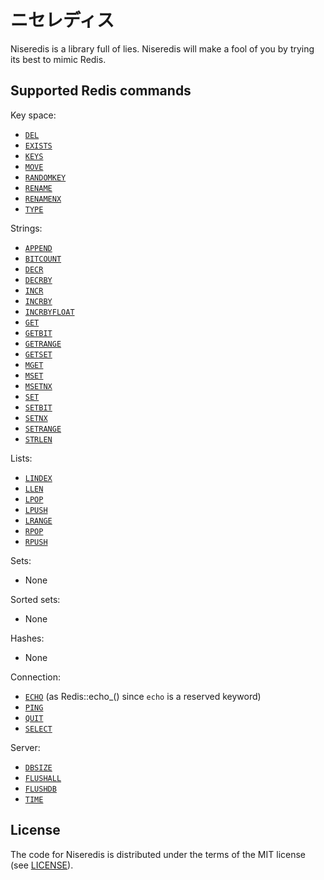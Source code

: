 # ニセレディス #

Niseredis is a library full of lies.
Niseredis will make a fool of you by trying its best to mimic Redis.


## Supported Redis commands ##

Key space:

  - [`DEL`](http://redis.io/commands/del)
  - [`EXISTS`](http://redis.io/commands/exists)
  - [`KEYS`](http://redis.io/commands/keys)
  - [`MOVE`](http://redis.io/commands/move)
  - [`RANDOMKEY`](http://redis.io/commands/random)
  - [`RENAME`](http://redis.io/commands/rename)
  - [`RENAMENX`](http://redis.io/commands/renamenx)
  - [`TYPE`](http://redis.io/commands/type)

Strings:

  - [`APPEND`](http://redis.io/commands/append)
  - [`BITCOUNT`](http://redis.io/commands/bitcount)
  - [`DECR`](http://redis.io/commands/decr)
  - [`DECRBY`](http://redis.io/commands/decrby)
  - [`INCR`](http://redis.io/commands/incr)
  - [`INCRBY`](http://redis.io/commands/incrby)
  - [`INCRBYFLOAT`](http://redis.io/commands/incrbyfloat)
  - [`GET`](http://redis.io/commands/get)
  - [`GETBIT`](http://redis.io/commands/getbit)
  - [`GETRANGE`](http://redis.io/commands/getrange)
  - [`GETSET`](http://redis.io/commands/getset)
  - [`MGET`](http://redis.io/commands/mget)
  - [`MSET`](http://redis.io/commands/mset)
  - [`MSETNX`](http://redis.io/commands/msetnx)
  - [`SET`](http://redis.io/commands/set)
  - [`SETBIT`](http://redis.io/commands/setbit)
  - [`SETNX`](http://redis.io/commands/setnx)
  - [`SETRANGE`](http://redis.io/commands/setrange)
  - [`STRLEN`](http://redis.io/commands/strlen)

Lists:

  - [`LINDEX`](http://redis.io/commands/lindex)
  - [`LLEN`](http://redis.io/commands/llen)
  - [`LPOP`](http://redis.io/commands/lpop)
  - [`LPUSH`](http://redis.io/commands/lpush)
  - [`LRANGE`](http://redis.io/commands/lrange)
  - [`RPOP`](http://redis.io/commands/rpop)
  - [`RPUSH`](http://redis.io/commands/rpush)

Sets:

  - None

Sorted sets:

  - None

Hashes:

  - None

Connection:

  - [`ECHO`](http://redis.io/commands/echo) (as Redis::echo_() since `echo` is a reserved keyword)
  - [`PING`](http://redis.io/commands/ping)
  - [`QUIT`](http://redis.io/commands/quit)
  - [`SELECT`](http://redis.io/commands/select)

Server:

  - [`DBSIZE`](http://redis.io/commands/dbsize)
  - [`FLUSHALL`](http://redis.io/commands/flushall)
  - [`FLUSHDB`](http://redis.io/commands/flushdb)
  - [`TIME`](http://redis.io/commands/time)


## License ##

The code for Niseredis is distributed under the terms of the MIT license (see [LICENSE](LICENSE)).
